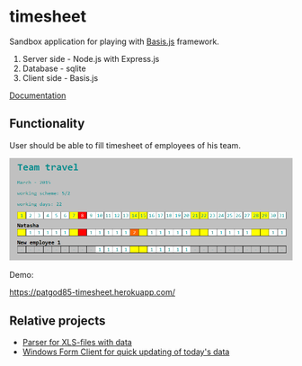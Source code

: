 timesheet
=====

Sandbox application for playing with [Basis.js](https://github.com/basisjs) framework.

1. Server side - Node.js with Express.js
1. Database - sqlite
1. Client side - Basis.js

[Documentation](doc/index.md)

Functionality
-----

User should be able to fill timesheet of employees of his team. 

![Preview](public/images/timesheet-preview.png)

Demo:

<https://patgod85-timesheet.herokuapp.com/>

Relative projects
-----

- [Parser for XLS-files with data](https://github.com/patgod85/timesheet-xls-parser)
- [Windows Form Client for quick updating of today's data](https://github.com//patgod85/timesheet-win-client)